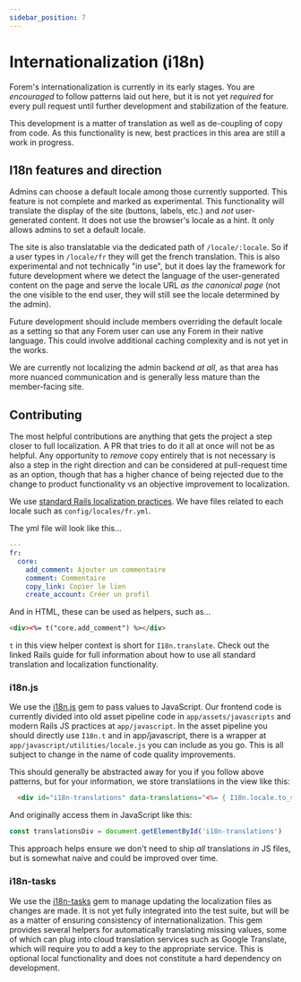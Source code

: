```yaml
---
sidebar_position: 7
---
```


# Internationalization (i18n)

Forem's internationalization is currently in its early stages. You are *encouraged* to follow patterns laid out here, but it is not yet *required* for every pull request until further development and stabilization of the feature.

This development is a matter of translation as well as de-coupling of copy from code. As this functionality is new, best practices in this area are still a work in progress.

## I18n features and direction

Admins can choose a default locale among those currently supported. This feature is not complete and marked as experimental. This functionality will translate the display of the site (buttons, labels, etc.) and *not* user-generated content. It does not use the browser's locale as a hint. It only allows admins to set a default locale.

The site is also translatable via the dedicated path of `/locale/:locale`. So if a user types in `/locale/fr` they will get the french translation. This is also experimental and not technically "in use", but it does lay the framework for future development where we detect the language of the user-generated content on the page and serve the locale URL _as the canonical page_ (not the one visible to the end user, they will still see the locale determined by the admin).

Future development should include members overriding the default locale as a setting so that any Forem user can use any Forem in their native language. This could involve additional caching complexity and is not yet in the works.

We are currently not localizing the admin backend _at all_, as that area has more nuanced communication and is generally less mature than the member-facing site.

## Contributing

The most helpful contributions are anything that gets the project a step closer to full localization. A PR that tries to do it all at once will not be as helpful. Any opportunity to _remove_ copy entirely that is not necessary is also a step in the right direction and can be considered at pull-request time as an option, though that has a higher chance of being rejected due to the change to product functionality vs an objective improvement to localization.

We use [standard Rails localization practices](https://guides.rubyonrails.org/i18n.html). We have files related to each locale such as `config/locales/fr.yml`.

The yml file will look like this...

```yml
---
fr:
  core:
    add_comment: Ajouter un commentaire
    comment: Commentaire
    copy_link: Copier le lien
    create_account: Créer un profil
```

And in HTML, these can be used as helpers, such as...

```html
<div><%= t("core.add_comment") %></div>
```

`t` in this view helper context is short for `I18n.translate`. Check out the linked Rails guide for full information about how to use all standard translation and localization functionality.

### i18n.js

We use the [i18n.js](https://github.com/fnando/i18n-js) gem to pass values to JavaScript. Our frontend code is currently divided into old asset pipeline code in `app/assets/javascripts` and modern Rails JS practices at `app/javascript`. In the asset pipeline you should directly use `I18n.t` and in app/javascript, there is a wrapper at `app/javascript/utilities/locale.js` you can include as you go. This is all subject to change in the name of code quality improvements.

This should generally be abstracted away for you if you follow above patterns, but for your information, we store translatiions in the view like this:

```html
  <div id="i18n-translations" data-translations="<%= { I18n.locale.to_sym => { core: I18n::JS.translations[I18n.locale.to_sym][:core] } }.to_json %>"></div>
```

And originally access them in JavaScript like this:

```js
const translationsDiv = document.getElementById('i18n-translations')
```

This approach helps ensure we don't need to ship _all_ translations _in_ JS files, but is somewhat naive and could be improved over time.

### i18n-tasks

We use the [i18n-tasks](https://github.com/glebm/i18n-tasks) gem to manage updating the localization files as changes are made. It is not yet fully integrated into the test suite, but will be as a matter of ensuring consistency of internationalization. This gem provides several helpers for automatically translating missing values, some of which can plug into cloud translation services such as Google Translate, which will require you to add a key to the appropriate service. This is optional local functionality and does not constitute a hard dependency on development.